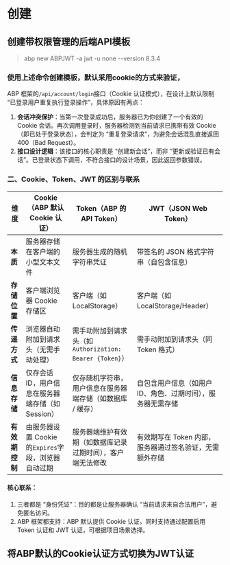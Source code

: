# 创建
## 创建带权限管理的后端API模板
> abp new ABPJWT -a jwt -u none --version 8.3.4

### 使用上述命令创建模板，默认采用cookie的方式来验证，
ABP 框架的`/api/account/login`接口（Cookie 认证模式），在设计上默认限制 “已登录用户重复执行登录操作”，具体原因有两点：

1. **会话冲突保护**：当第一次登录成功后，服务器已为你创建了一个有效的 Cookie 会话。再次调用登录时，服务器检测到当前请求已携带有效 Cookie（即已处于登录状态），会判定为 “重复登录请求”，为避免会话混乱直接返回 400（Bad Request）。
2. **接口设计逻辑**：该接口的核心职责是 “创建新会话”，而非 “更新或验证已有会话”。已登录状态下调用，不符合接口的设计场景，因此返回参数错误。
###  二、Cookie、Token、JWT 的区别与联系
| 维度        | Cookie（ABP 默认 Cookie 认证）           | Token（ABP 的 API Token）                      | JWT（JSON Web Token）             |
| --------- | ---------------------------------- | ------------------------------------------- | ------------------------------- |
| **本质**    | 服务器存储在客户端的小型文本文件                   | 服务器生成的随机字符串凭证                               | 带签名的 JSON 格式字符串（自包含信息）          |
| **存储位置**  | 客户端浏览器 Cookie 存储区                  | 客户端（如 LocalStorage）                         | 客户端（如 LocalStorage/Header）      |
| **传递方式**  | 浏览器自动附加到请求头（无需手动处理）                | 需手动附加到请求头（如`Authorization: Bearer {Token}`） | 需手动附加到请求头（同 Token 格式）           |
| **信息存储**  | 仅存会话 ID，用户信息在服务器端存储（如 Session）     | 仅存随机字符串，用户信息在服务器端存储（如数据库 / 缓存）              | 自包含用户信息（如用户 ID、角色、过期时间），服务器无需存储 |
| **有效期控制** | 由服务器设置 Cookie 的`Expires`字段，浏览器自动过期 | 服务器端维护有效期（如数据库记录过期时间），客户端无法修改               | 有效期写在 Token 内部，服务器通过签名验证，无需额外存储 |
#### 核心联系：

1. 三者都是 “身份凭证”：目的都是让服务器确认 “当前请求来自合法用户”，避免匿名访问。
2. ABP 框架都支持：ABP 默认提供 Cookie 认证，同时支持通过配置启用 Token 认证和 JWT 认证，可根据项目场景选择。

## 将ABP默认的Cookie认证方式切换为JWT认证
